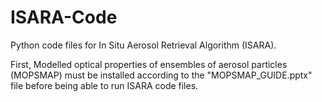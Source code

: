# ISARA-Code
Python code files for In Situ Aerosol Retrieval Algorithm (ISARA).

First, Modelled optical properties of ensembles of aerosol particles (MOPSMAP) must be installed according to the "MOPSMAP_GUIDE.pptx" file before being able to run ISARA code files. 
